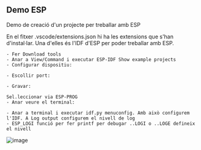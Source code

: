 ## Demo ESP
Demo de creació d'un projecte per treballar amb ESP

En el fitxer .vscode/extensions.json hi ha les extensions que s'han d'instal·lar. Una d'elles és l'IDF d'ESP per poder treballar amb ESP.

 	- Fer Download tools
	- Anar a View/Command i executar ESP-IDF Show example projects
	- Configurar dispositiu:
	
	- Escollir port:
	
	- Gravar:
	
	Sel.leccionar via ESP-PROG
	- Anar veure el terminal:
	
	- Anar a terminal i executar idf.py menuconfig. Amb això configurem l'IDF. A Log output configurem el nivell de log
	- ESP_LOGI funció per fer printf per debugar ..LOGI o ..LOGE defineix el nivell
![image](https://github.com/jberinguesa/Demo-ESP/assets/40177564/8240fd99-5ccb-4485-acf0-8eb5551b5cc1)
